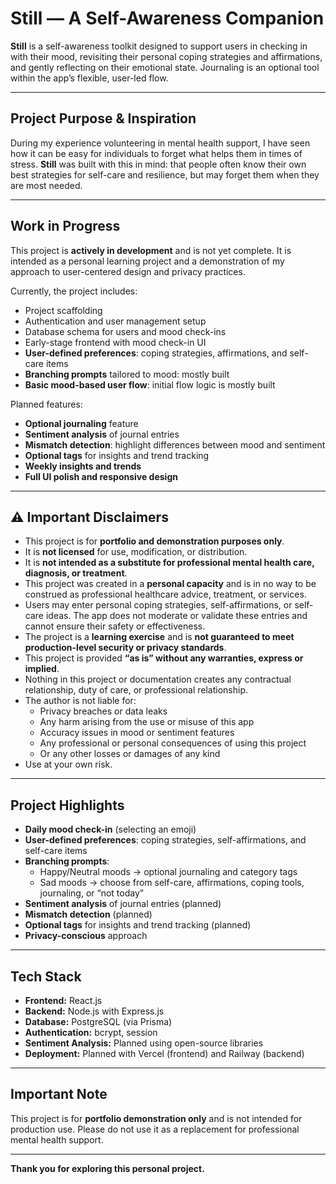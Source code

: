 # Still — A Self-Awareness Companion

**Still** is a self-awareness toolkit designed to support users in checking in with their mood, revisiting their personal coping strategies and affirmations, and gently reflecting on their emotional state. Journaling is an optional tool within the app’s flexible, user-led flow.

---

## Project Purpose & Inspiration

During my experience volunteering in mental health support, I have seen how it can be easy for individuals to forget what helps them in times of stress. **Still** was built with this in mind: that people often know their own best strategies for self-care and resilience, but may forget them when they are most needed.

---

##  Work in Progress

This project is **actively in development** and is not yet complete.
It is intended as a personal learning project and a demonstration of my approach to user-centered design and privacy practices.

Currently, the project includes:

- Project scaffolding
- Authentication and user management setup
- Database schema for users and mood check-ins
- Early-stage frontend with mood check-in UI
- **User-defined preferences**: coping strategies, affirmations, and self-care items
- **Branching prompts** tailored to mood: mostly built
- **Basic mood-based user flow**: initial flow logic is mostly built

Planned features:

- **Optional journaling** feature
- **Sentiment analysis** of journal entries
- **Mismatch detection**: highlight differences between mood and sentiment
- **Optional tags** for insights and trend tracking
- **Weekly insights and trends**
- **Full UI polish and responsive design**

---

## ⚠️ Important Disclaimers

- This project is for **portfolio and demonstration purposes only**.
- It is **not licensed** for use, modification, or distribution.
- It is **not intended as a substitute for professional mental health care, diagnosis, or treatment**.
- This project was created in a **personal capacity** and is in no way to be construed as professional healthcare advice, treatment, or services.
- Users may enter personal coping strategies, self-affirmations, or self-care ideas. The app does not moderate or validate these entries and cannot ensure their safety or effectiveness.
- The project is a **learning exercise** and is **not guaranteed to meet production-level security or privacy standards**.
- This project is provided **“as is” without any warranties, express or implied**.
- Nothing in this project or documentation creates any contractual relationship, duty of care, or professional relationship.
- The author is not liable for:
  - Privacy breaches or data leaks
  - Any harm arising from the use or misuse of this app
  - Accuracy issues in mood or sentiment features
  - Any professional or personal consequences of using this project
  - Or any other losses or damages of any kind
- Use at your own risk.


---

## Project Highlights

- **Daily mood check-in** (selecting an emoji)
- **User-defined preferences**: coping strategies, self-affirmations, and self-care items
- **Branching prompts**:
  - Happy/Neutral moods → optional journaling and category tags
  - Sad moods → choose from self-care, affirmations, coping tools, journaling, or “not today”
- **Sentiment analysis** of journal entries (planned)
- **Mismatch detection** (planned)
- **Optional tags** for insights and trend tracking (planned)
- **Privacy-conscious** approach

---

## Tech Stack

- **Frontend:** React.js
- **Backend:** Node.js with Express.js
- **Database:** PostgreSQL (via Prisma)
- **Authentication:** bcrypt, session
- **Sentiment Analysis:** Planned using open-source libraries
- **Deployment:** Planned with Vercel (frontend) and Railway (backend)

---


## Important Note

This project is for **portfolio demonstration only** and is not intended for production use. Please do not use it as a replacement for professional mental health support.

---

**Thank you for exploring this personal project.**
